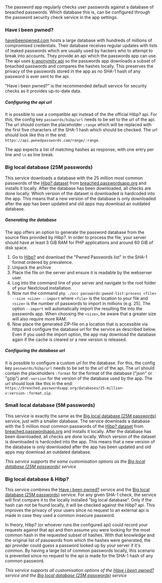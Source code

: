 The password app regularly checks user passwords against a database of breached passwords.
Which database this is, can be configured through the password security check service in the app settings.

### Have i been pwned?
[haveibeenpwned.com](https://haveibeenpwned.com/) hosts a large database with hundreds of millions of compromised credentials.
Their database receives regular updates with lists of leaked passwords which are usually used by hackers who to attempt to break into accounts.
They provide an api which the passwords app can use.
The api uses [k-anonymity api](https://www.troyhunt.com/ive-just-launched-pwned-passwords-version-2/#cloudflareprivacyandkanonymity) so the passwords app downloads a subset of breached passwords and compares the hashes locally.
This preserves the privacy of the passwords stored in the app as no SHA-1 hash of any password is ever sent to the api.

"Have i been pwned?" is the recommended default service for security checks as it provides up-to-date data.

##### Configuring the api url
It is possible to use a compatible api instead of the the official Hibp? api.
For this, the config key `passwords/hibp/url` needs to be set to the url of the api.
The url should contain the placeholder `:range` which will be replaced with the first five characters of the SHA-1 hash which should be checked.
The url should look like this in the end: `https://api.pwnedpasswords.com/range/:range`.

The app expects a list of matching hashes as response, with one entry per line and `\n` as line break.


### Big local database (25M passwords)
This service downloads a database with the 25 million most common passwords of the [Hibp? dataset](https://haveibeenpwned.com/Passwords) from [breached.passwordsapp.org](httsp://breached.passwordsapp.org) and installs it locally.
After the database has been downloaded, all checks are done locally. 
Which version of the dataset is downloaded is hardcoded into the app.
This means that a new version of the database is only downloaded after the app has been updated and old apps may download an outdated database.

##### Generating the database
The app offers an option to generate the password database from the source files provided by Hibp?.
In order to process the file, your server should have at least 3 GiB RAM for PHP applications and around 60 GiB of disk space.

1. Go to [Hibp?](https://haveibeenpwned.com/Passwords) and download the "Pwned Passwords list" in the SHA-1 format ordered by prevalence.
2. Unpack the archive
3. Place the file on the server and ensure it is readable by the webserver user.
4. Log into the command line of your server and navigate to the root folder of your Nextcloud installation.
5. Now run the command `php ./occ passwords:pwned-list:process <file> --size <size> --import` where `<file>` is the location to your file and `<size>` is the number of passwords to import in millions (e.g. 25).
    The option `--import` will automatically import the resulting file into the passwords app.
    When choosing the `<size>`, be aware that a greater size will also require more RAM.
6. Now place the generated ZIP-file on a location that is accessible via https and configure the database url for the service as described below.
    Even if you used the import option, the app may download the database again if the cache is cleared or a new version is released.

##### Configuring the database url
It is possible to configure a custom url for the database.
For this, the config key `passwords/hibp/url` needs to be set to the url of the api.
The url should contain the placeholders `:format` for the format of the database ("json" or "gzip") and `:version` for the version of the database used by the app.
The url should look like this in the end: `https://breached.passwordsapp.org/databases/25-million-v:version-:format.zip`.



### Small local database (5M passwords)
This service is exactly the same as the [Big local database (25M passwords)](#big-local-database-25m-passwords) service, just with a smaller database.
The service downloads a database with the 5 million most common passwords of the [Hibp? dataset](https://haveibeenpwned.com/Passwords) from [breached.passwordsapp.org](httsp://breached.passwordsapp.org) and installs it locally.
After the database has been downloaded, all checks are done locally.
Which version of the dataset is downloaded is hardcoded into the app.
This means that a new version of the database is only downloaded after the app has been updated and old apps may download an outdated database.

_This service supports the same customisation options as the [Big local database (25M passwords)](#big-local-database-25m-passwords) service_



### Big local database & Hibp?
This service combines the [Have i been pwned?](#have-i-been-pwned) service and the [Big local database (25M passwords)](#big-local-database-25m-passwords) service.
For any given SHA-1 check, the service will first compare it to the locally installed "big local database".
Only if the hash can not be found locally, it will be checked against the Hibp? api.
This improves the privacy of your users since no request to an external api is made in case they used a common insecure password.

In theory, Hibp? (or whoever runs the configured api) could record your requests against that api and then assume you were looking for the most common hash in the requested subset of hashes.
With that knowledge and the original list of passwords from which the hashes were generated, the api provider could guess a password looked up by your server if it's common.
By having a large list of common passwords locally, this scenario is prevented since no request to the api is made for the SHA-1 hash of any common password.

_This service supports all customisation options of the [Have i been pwned?](#have-i-been-pwned) service and the [Big local database (25M passwords)](#big-local-database-25m-passwords) service_